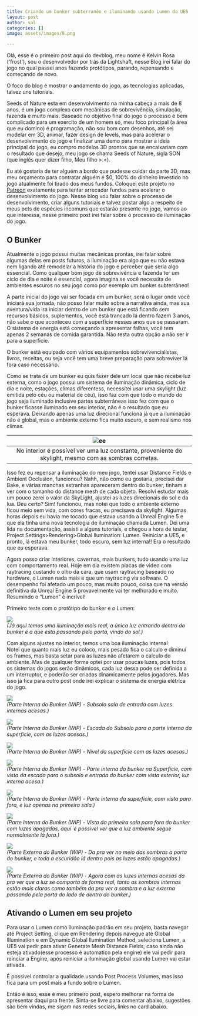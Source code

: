```yaml
---
title: Criando um bunker subterranêo e iluminando usando Lumen da UE5
layout: post
author: sal
categories: []
image: assets/images/8.png

---
```

Olá, esse é o primeiro post aqui do devblog, meu nome é Kelvin Rosa ('frost'), sou o desenvolvedor por trás da Lightshaft, nesse Blog irei falar do jogo no qual passei anos fazendo protótipos, parando, repensando e começando de novo.

O foco do blog é mostrar o andamento do jogo, as tecnologias aplicadas, talvez uns tutoriais.

Seeds of Nature esta em desenvolvimento na minha cabeça a mais de 8 anos, é um jogo complexo com mecânicas de sobrevivência, simulação, fazenda e muito mais. Baseado no objetivo final do jogo o processo é bem complicado para um exercito de um homem só, meu foco principal (a área que eu domino) é programação, não sou bom com desenhos, até sei modelar em 3D, animar, fazer design de levels, mas para acelerar o desenvolvimento do jogo e finalizar uma demo para mostrar a ideia principal do jogo, eu compro modelos 3D prontos que se encaixariam com o resultado que desejo, meu jogo se chama Seeds of Nature, sigla SON (que inglês quer dizer filho, Meu filho >.<).

Eu até gostaria de ter alguém a bordo que pudesse cuidar da parte 3D, mas meu orçamento para contratar alguém é $0, 100% do dinheiro investido no jogo atualmente foi tirado dos meus fundos. Coloquei este projeto no <a href="https://www.patreon.com/lightshaft">Patreon</a> exatamente para tentar arrecadar fundos para acelerar o desenvolvimento do jogo. Nesse blog vou falar sobre o processo de desenvolvimento, criar alguns tutoriais e talvez postar algo a respeito de meus pets de espécies incomuns que estarão presente no jogo, vamos ao que interessa, nesse primeiro post irei falar sobre o processo de iluminação do jogo.

## O Bunker

Atualmente o jogo possui muitas mecânicas prontas, irei falar sobre algumas delas em posts futuros, a iluminação era algo que eu não estava nem ligando até remodelar a história do jogo e perceber que seria algo essencial. Como qualquer bom jogo de sobrevivência e fazenda ter um ciclo de dia e noite é essencial, agora imagina se você necessita de ambientes escuros no seu jogo como por exemplo um bunker subterrâneo!

A parte inicial do jogo vai ser focada em um bunker, será o lugar onde você iniciará sua jornada, não posso falar muito sobre a narrativa ainda, mas sua aventura/vida ira iniciar dentro de um bunker que está ficando sem recursos básicos, suplementos, você está trancado lá dentro fazem 3 anos, não sabe o que aconteceu com a superfície nesses anos que se passaram. O sistema de energia está começando a apresentar falhas, você tem apenas 2 semanas de comida garantida. Não resta outra opção a não ser ir para a superficie.

O bunker está equipado com vários equipamentos sobrevivencialistas, livros, receitas, ou seja você tem uma breve preparação para sobreviver lá fora caso necessário.

Como se trata de um bunker eu quis fazer dele um local que não recebe luz externa, como o jogo possui um sistema de iluminação dinâmica, ciclo de dia e noite, estações, climas diferentess, necessitei usar uma skylight (luz emitida pelo céu ou material de céu), isso faz com que todo o mundo do jogo seja iluminado inclusive partes subterrâneas isso fez com que o bunker ficasse iluminado em seu interior, não é o resultado que eu esperava. Deixando apenas uma luz direcional funciona já que a iluminação não é global, mas o ambiente externo fica muito escuro, e sem realismo nos climas.

|![ee](/assets/images/7.png "No interior é possível ver uma luz constante, proveniente do skylight, mesmo com as sombras corretas.")|
|:--:| 
|No interior é possível ver uma luz constante, proveniente do skylight, mesmo com as sombras corretas.|

Isso fez eu repensar a iluminação do meu jogo, tentei usar Distance Fields e Ambient Occlusion, funcionou? Nahh, não como eu gostaria, precisei dar Bake, e várias manchas estranhas apareceram dentro do bunker, tinham a ver com o tamanho do distance mesh de cada objeto. Resolvi estudar mais um pouco zerei o valor da SkyLight, ajustei as luzes direcionais do sol e da lua. Deu certo? Sim! funcionou, mas notei que todo o ambiente externo ficou meio sem vida, com cores fracas, eu precisava da skylight. Algumas horas depois eu havia me tocado que estava usando a Unreal Engine 5 e que ela tinha uma nova tecnologia de iluminação chamada Lumen. Dei uma lida na documentação, assisti a alguns tutoriais, e chegou a hora de testar, Project Settings>Rendering>Global Ilumination: Lumen. Reiniciar a UE5, e pronto, lá estava meu bunker, todo escuro, sem luz interna!! Era o resultado que eu esperava.

Agora posso criar interiores, cavernas, mais bunkers, tudo usando uma luz com comportamento real. Hoje em dia existem placas de video com raytracing custando o olho da cara, que usam raytracing baseado no hardware, o Lumen nada mais é que um raytracing via software. O desempenho foi afetado um pouco, mas muito pouco, coisa que na versão definitiva da Unreal Engine 5 provavelmente vai ter melhorado e muito. Resumindo o “Lumen” é incrível!

Primeiro teste com o protótipo do bunker e o Lumen:

![](/assets/images/15.png)  
_(Já aqui temos uma iluminação mais real, a única luz entrando dentro do bunker é a que esta passando pelo porta, vindo do sol.)_

Com alguns ajustes no interior, temos uma boa iluminação interna!  
Notei que quanto mais luz eu coloco, mais pesado fica o calculo e diminui os frames, mas basta setar para as luzes não afetarem o calculo do ambiente. Mas de qualquer forma optei por usar poucas luzes, pois todos os sistemas do jogos serão dinâmicos, cada luz dessa pode ser definida a um interruptor, e poderão ser criadas dinamicamente pelos jogadores. Mas isso já fica para outro post onde irei explicar o sistema de energia elétrica do jogo.

![](/assets/images/9.png)  
_(Parte Interna do Bunker (WIP) - Subsolo sala de entrada com luzes internas acesas.)_

![](/assets/images/20.png)  
_(Parte Interna do Bunker (WIP) - Escada do Subsolo para a parte interna da superfície, com as luzes acesas.)_

![](/assets/images/8.png)  
_(Parte Interna do Bunker (WIP) - Nível da superfície com as luzes acesas.)_

![](/assets/images/10.png)  
_(Parte Interna do Bunker (WIP) - Parte interna do bunker na Superfície, com vista da escada para o subsolo e entrada do bunker com vista exterior, luz interna acesa.)_

![](/assets/images/11.png)  
_(Parte Interna do Bunker (WIP) - Parte interna da superfície, com vista para fora, e luz apenas na primeira sala.)_

![](/assets/images/12.png)  
_(Parte Interna do Bunker (WIP) - Vista da primeira sala para fora do bunker com luzes apagadas, aqui ´é possivel ver que a luz ambiente segue normalmente lá fora.)_

![](/assets/images/13.png)  
_(Parte Externa do Bunker (WIP) - Da pra ver no meio das sombras a porta do bunker, e toda a escuridão lá dentro pois as luzes estão apagadas.)_

![](/assets/images/14.png)  
_(Parte Externa do Bunker (WIP) - Agora com as luzes internas acesas da pra ver que a luz se comporta de forma real, tanto as sombras internas estão mais claras como também da pra ver a sombra e a luz externa passando pela porta do lado de dentro do bunker.)_

## Ativando o Lumen em seu projeto

Para usar o Lumen como iluminação padrão em seu projeto, basta navegar até Project Setting, clique em Rendering depois navegue até Global Illumination e em Dynamic Global Ilumination Method, selecione Lumen, a UE5 vai pedir para ativar Generate Mesh Distance Fields, caso ainda não esteja ativado(esse processo é automatico pela engine) ele vai pedir para reinciar a Engine, após reiniciar a iluminação global usando Lumen vai estar ativada.

É possivel controlar a qualidade usando Post Process Volumes, mas isso fica para um post mais a fundo sobre o Lumen.

Então é isso, esse é meu primeiro post, espero melhorar na forma de apresentar daqui pra frente. Sinta-se livre para comentar abaixo, sugestões são bem vindas, me sigam nas redes sociais, links no card abaixo.